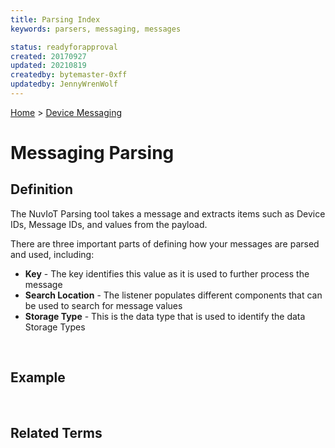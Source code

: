 ```yaml
---
title: Parsing Index
keywords: parsers, messaging, messages

status: readyforapproval
created: 20170927
updated: 20210819
createdby: bytemaster-0xff
updatedby: JennyWrenWolf
---
```

[Home](Index.md) > [Device Messaging](../Index.md)

# Messaging Parsing

## Definition

The NuvIoT Parsing tool takes a message and extracts items such as Device IDs, Message IDs, and values from the payload.

There are three important parts of defining how your messages are parsed and used, including:  
* **Key** - The key identifies this value as it is used to further process the message  
* **Search Location** - The listener populates different components that can be used to search for 
message values   
* **Storage Type** - This is the data type that is used to identify the data Storage Types

<br>

## Example

<br>

## Related Terms


